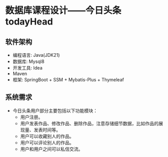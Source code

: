 # 数据库课程设计——今日头条todayHead

## 软件架构
* 编程语言: Java(JDK21)
* 数据库: Mysql8
* 开发工具: Idea
* Maven
* 框架: SpringBoot + SSM + Mybatis-Plus + Thymeleaf

## 系统需求

* 今日头条用户部分主要包括以下功能模块： 
  * 用户注册。 
  * 用户发表作品、修改作品、删除作品，注意存储细节数据，比如作品的展现量、发表时间等。 
  * 用户可以收藏别人的作品。 
  * 用户可以评论别人的作品。 
  * 用户和用户之间可以私信交流。
